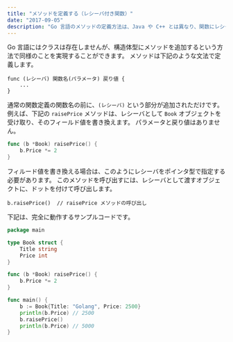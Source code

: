 ```yaml
---
title: "メソッドを定義する（レシーバ付き関数）"
date: "2017-09-05"
description: "Go 言語のメソッドの定義方法は、Java や C++ とは異なり、関数にレシーバを指定するという文法を使用します。"
---
```


Go 言語にはクラスは存在しませんが、構造体型にメソッドを追加するという方法で同様のことを実現することができます。
メソッドは下記のような文法で定義します。

~~~
func (レシーバ) 関数名(パラメータ) 戻り値 {
    ...
}
~~~

通常の関数定義の関数名の前に、`(レシーバ)` という部分が追加されただけです。
例えば、下記の `raisePrice` メソッドは、レシーバとして `Book` オブジェクトを受け取り、そのフィールド値を書き換えます。
パラメータと戻り値はありません。

~~~ go
func (b *Book) raisePrice() {
	b.Price *= 2
}
~~~

フィルード値を書き換える場合は、このようにレシーバをポインタ型で指定する必要があります。
このメソッドを呼び出すには、レシーバとして渡すオブジェクトに、ドットを付けて呼び出します。

~~~
b.raisePrice()  // raisePrice メソッドの呼び出し
~~~

下記は、完全に動作するサンプルコードです。

~~~ go
package main

type Book struct {
	Title string
	Price int
}

func (b *Book) raisePrice() {
	b.Price *= 2
}

func main() {
	b := Book{Title: "Golang", Price: 2500}
	println(b.Price) // 2500
	b.raisePrice()
	println(b.Price) // 5000
}
~~~

